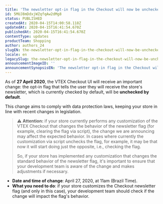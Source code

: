 ```yaml
---
title: 'The newsletter opt-in flag in the Checkout will now be unchecked by default'
id: 5MUJ8mDdxjWZqfqAw2dMg8
status: PUBLISHED
createdAt: 2020-04-15T14:00:58.118Z
updatedAt: 2020-04-15T16:41:54.670Z
publishedAt: 2020-04-15T16:41:54.670Z
contentType: updates
productTeam: Shopping
author: authors_24
slugEN: the-newsletter-opt-in-flag-in-the-checkout-will-now-be-unchecked-by-default
locale: en
legacySlug: the-newsletter-opt-in-flag-in-the-checkout-will-now-be-unchecked-by-default
announcementImageID: ''
announcementSynopsisEN: 'The newsletter opt-in flag in the Checkout will now be unchecked by default. If you customize this flag, check this out.'
---
```


As of __27 April 2020__, the VTEX Checkout UI will receive an important change: the opt-in flag that tells the user they will receive the store's newsletter, which is currently checked by default, will be __unchecked by default__.

This change aims to comply with data protection laws, keeping your store in line with recent changes in legislation.

>⚠️ **Attention:** if your store currently performs any customization of the VTEX Checkout that changes the behavior of the newsletter flag (for example, clearing the flag via script), the change we are announcing may affect the expected behavior. In cases where currently the customization via script unchecks the flag, for example, it may be that now it will start doing just the opposite, i.e., checking the flag.
>
> 
>
> So, if your store has implemented any customization that changes the standard behavior of the newsletter flag, it's important to ensure that your development team is aware of the change and makes adjustments if necessary.

- __Date and time of change__: April 27, 2020, at 11am (Brazil Time).
- __What you need to do__: if your store customizes the Checkout newsletter flag (and only in this case), your development team should check if the change will impact the flag's behavior.
